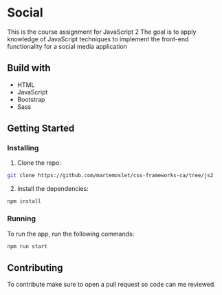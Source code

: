# Social
This is the course assignment for JavaScript 2
The goal is to apply knowledge of JavaScript techniques to implement the front-end functionality for a social media application

## Build with
- HTML
- JavaScript
- Bootstrap
- Sass

## Getting Started

### Installing

1. Clone the repo:

```bash
git clone https://github.com/martemoslet/css-frameworks-ca/tree/js2
```

2. Install the dependencies:

```
npm install
```

### Running

To run the app, run the following commands:

```bash
npm run start
```

## Contributing

To contribute make sure to open a pull request so code can me reviewed.
